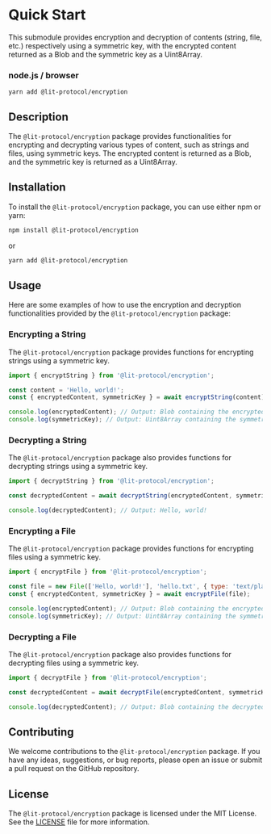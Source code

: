 # Quick Start

This submodule provides encryption and decryption of contents (string, file, etc.) respectively using a symmetric key, with the encrypted content returned as a Blob and the symmetric key as a Uint8Array.

### node.js / browser

```
yarn add @lit-protocol/encryption
```

## Description

The `@lit-protocol/encryption` package provides functionalities for encrypting and decrypting various types of content, such as strings and files, using symmetric keys. The encrypted content is returned as a Blob, and the symmetric key is returned as a Uint8Array.

## Installation

To install the `@lit-protocol/encryption` package, you can use either npm or yarn:

```bash
npm install @lit-protocol/encryption
```

or

```bash
yarn add @lit-protocol/encryption
```

## Usage

Here are some examples of how to use the encryption and decryption functionalities provided by the `@lit-protocol/encryption` package:

### Encrypting a String

The `@lit-protocol/encryption` package provides functions for encrypting strings using a symmetric key.

```javascript
import { encryptString } from '@lit-protocol/encryption';

const content = 'Hello, world!';
const { encryptedContent, symmetricKey } = await encryptString(content);

console.log(encryptedContent); // Output: Blob containing the encrypted content
console.log(symmetricKey); // Output: Uint8Array containing the symmetric key
```

### Decrypting a String

The `@lit-protocol/encryption` package also provides functions for decrypting strings using a symmetric key.

```javascript
import { decryptString } from '@lit-protocol/encryption';

const decryptedContent = await decryptString(encryptedContent, symmetricKey);

console.log(decryptedContent); // Output: Hello, world!
```

### Encrypting a File

The `@lit-protocol/encryption` package provides functions for encrypting files using a symmetric key.

```javascript
import { encryptFile } from '@lit-protocol/encryption';

const file = new File(['Hello, world!'], 'hello.txt', { type: 'text/plain' });
const { encryptedContent, symmetricKey } = await encryptFile(file);

console.log(encryptedContent); // Output: Blob containing the encrypted content
console.log(symmetricKey); // Output: Uint8Array containing the symmetric key
```

### Decrypting a File

The `@lit-protocol/encryption` package also provides functions for decrypting files using a symmetric key.

```javascript
import { decryptFile } from '@lit-protocol/encryption';

const decryptedContent = await decryptFile(encryptedContent, symmetricKey);

console.log(decryptedContent); // Output: Blob containing the decrypted content
```

## Contributing

We welcome contributions to the `@lit-protocol/encryption` package. If you have any ideas, suggestions, or bug reports, please open an issue or submit a pull request on the GitHub repository.

## License

The `@lit-protocol/encryption` package is licensed under the MIT License. See the [LICENSE](LICENSE) file for more information.
